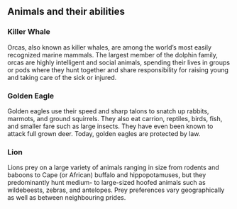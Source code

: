 ## Animals and their abilities

### Killer Whale

Orcas, also known as killer whales, are among the world’s most easily recognized marine mammals. The largest member of the dolphin family, orcas are highly intelligent and social animals, spending their lives in groups or pods where they hunt together and share responsibility for raising young and taking care of the sick or injured.

### Golden Eagle

Golden eagles use their speed and sharp talons to snatch up rabbits, marmots, and ground squirrels. They also eat carrion, reptiles, birds, fish, and smaller fare such as large insects. They have even been known to attack full grown deer. Today, golden eagles are protected by law.

### Lion

Lions prey on a large variety of animals ranging in size from rodents and baboons to Cape (or African) buffalo and hippopotamuses, but they predominantly hunt medium- to large-sized hoofed animals such as wildebeests, zebras, and antelopes. Prey preferences vary geographically as well as between neighbouring prides.
